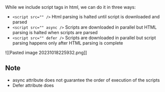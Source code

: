 While we include script tags in html, we can do it in three ways: 
-  `<script src="" />`  Html parsing is halted until script is downloaded and parsed
-  `<script src="" async />` Scripts are downloaded in parallel but HTML parsing is halted when scripts are parsed
-  `<script src="" defer />` Scripts are downloaded in parallel but script parsing happens only after HTML parsing is complete

![[Pasted image 20231018225932.png]]

## Note

- async attribute does not guarantee the order of execution of the scripts
- Defer attribute does